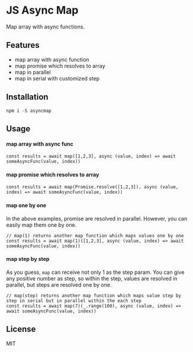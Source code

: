 # JS Async Map

Map array with async functions.

## Features

- map array with async function
- map promise which resolves to array
- map in parallel
- map in serial with customized step

## Installation

```
npm i -S asyncmap
```

## Usage

#### map array with async func

```ecmascript 6
const results = await map([1,2,3], async (value, index) => await someAsyncFunc(value, index))
```

#### map promise which resolves to array

```ecmascript 6
const results = await map(Promise.resolve([1,2,3]), async (value, index) => await someAsyncFunc(value, index))
```

#### map one by one

In the above examples, promise are resolved in parallel.
However, you can easily map them one by one.

```ecmascript 6
// map(1) returns another map function which maps values one by one 
const results = await map(1)([1,2,3], async (value, index) => await someAsyncFunc(value, index))
```

#### map step by step

As you guess, `map` can receive not only 1 as the step param.
You can give any positive number as step, so within the step, values are
resolved in parallel, but steps are resolved one by one.

```ecmascript 6
// map(step) returns another map function which maps value step by step in serial but in parallel within the each step
const results = await map(7)(_.range(100), async (value, index) => await someAsyncFunc(value, index))
```

## License

MIT